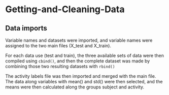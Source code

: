 # Getting-and-Cleaning-Data

## Data imports
Variable names and datasets were imported, and variable names were assigned to the two main files (X_test and X_train).

For each data use (test and train), the three available sets of data were then compiled using `cbind()`, and then the complete dataset was made by combining those two resulting datasets with `rbind()`

The activity labels file was then imported and merged with the main file. The data along variables with mean() and std() were then selected, and the means were then calculated along the groups subject and activity.